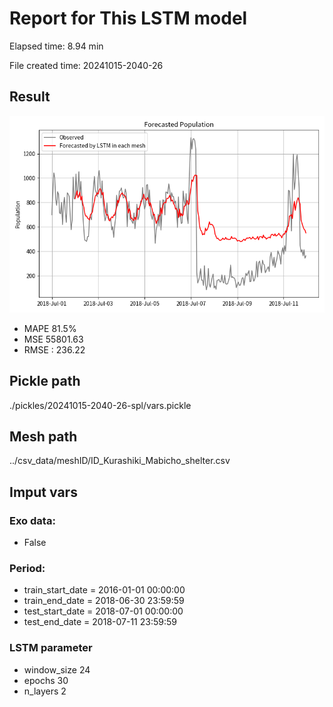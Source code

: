 
# Report for This LSTM model 
Elapsed time: 8.94 min

File created time: 20241015-2040-26

## Result 
<img src="20241015-2040-26.png" width='600'/>

- MAPE	81.5%
- MSE 	55801.63
- RMSE : 236.22

## Pickle path
./pickles/20241015-2040-26-spl/vars.pickle

## Mesh path
../csv_data/meshID/ID_Kurashiki_Mabicho_shelter.csv

## Imput vars

### Exo data:
- False

### Period:
- train_start_date    = 2016-01-01 00:00:00
- train_end_date      = 2018-06-30 23:59:59
- test_start_date     = 2018-07-01 00:00:00  
- test_end_date       = 2018-07-11 23:59:59

### LSTM parameter
- window_size	24
- epochs	30
- n_layers	2

